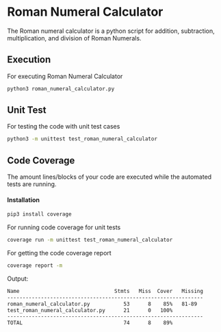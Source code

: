# Roman Numeral Calculator

The Roman numeral calculator is a python script for addition, subtraction, multiplication, and division of Roman Numerals.

## Execution

For executing Roman Numeral Calculator

```bash
python3 roman_numeral_calculator.py
```

## Unit Test

For testing the code with unit test cases

```bash
python3 -m unittest test_roman_numeral_calculator
```

## Code Coverage

The amount lines/blocks of your code are executed while the automated tests are running.

#### Installation

```bash
pip3 install coverage
```

For running code coverage for unit tests

```bash
coverage run -m unittest test_roman_numeral_calculator
```

For getting the code coverage report

```bash
coverage report -m
```

Output:

```bash
Name                               Stmts   Miss  Cover   Missing
----------------------------------------------------------------
roman_numeral_calculator.py           53      8    85%   81-89
test_roman_numeral_calculator.py      21      0   100%
----------------------------------------------------------------
TOTAL                                 74      8    89%
```